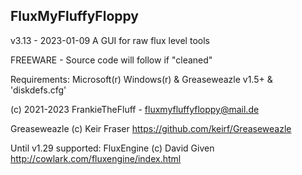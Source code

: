 FluxMyFluffyFloppy
----------------------------------------
v3.13 - 2023-01-09
A GUI for raw flux level tools

FREEWARE - Source code will follow if "cleaned"

Requirements: Microsoft(r) Windows(r) & Greaseweazle v1.5+ & 'diskdefs.cfg'

(c) 2021-2023 FrankieTheFluff - fluxmyfluffyfloppy@mail.de

Greaseweazle (c) Keir Fraser
https://github.com/keirf/Greaseweazle

Until v1.29 supported:
FluxEngine (c) David Given
http://cowlark.com/fluxengine/index.html

